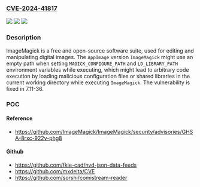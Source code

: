 ### [CVE-2024-41817](https://cve.mitre.org/cgi-bin/cvename.cgi?name=CVE-2024-41817)
![](https://img.shields.io/static/v1?label=Product&message=ImageMagick&color=blue)
![](https://img.shields.io/static/v1?label=Version&message=%3D%20%3C%207.11-36%20&color=brighgreen)
![](https://img.shields.io/static/v1?label=Vulnerability&message=CWE-427%3A%20Uncontrolled%20Search%20Path%20Element&color=brighgreen)

### Description

ImageMagick is a free and open-source software suite, used for editing and manipulating digital images. The `AppImage` version `ImageMagick` might use an empty path when setting `MAGICK_CONFIGURE_PATH` and `LD_LIBRARY_PATH` environment variables while executing, which might lead to arbitrary code execution by loading malicious configuration files or shared libraries in the current working directory while executing `ImageMagick`. The vulnerability is fixed in 7.11-36.

### POC

#### Reference
- https://github.com/ImageMagick/ImageMagick/security/advisories/GHSA-8rxc-922v-phg8

#### Github
- https://github.com/fkie-cad/nvd-json-data-feeds
- https://github.com/mxdelta/CVE
- https://github.com/sorshi/comistream-reader

